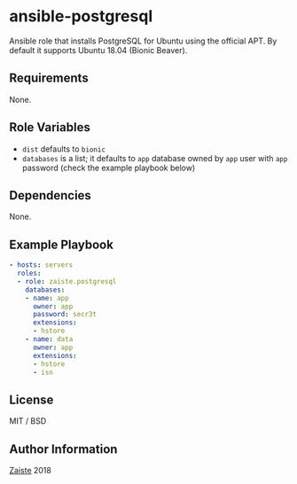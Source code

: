 # ansible-postgresql

Ansible role that installs PostgreSQL for Ubuntu using the official APT. By
default it supports Ubuntu 18.04 (Bionic Beaver). 

## Requirements

None.

## Role Variables

- `dist` defaults to `bionic` 
- `databases` is a list; it defaults to `app` database owned by `app` user with `app` password (check the example playbook below)

## Dependencies

None.

## Example Playbook

```yml
- hosts: servers
  roles:
  - role: zaiste.postgresql 
    databases:
    - name: app
      owner: app
      password: secr3t
      extensions:
      - hstore
    - name: data 
      owner: app
      extensions:
      - hstore 
      - isn 
```
           

## License

MIT / BSD

## Author Information

[Zaiste](http://zaiste.net) 2018
